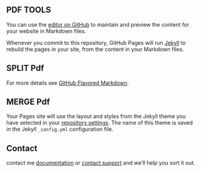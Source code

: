 ## PDF TOOLS

You can use the [editor on GitHub](https://github.com/youssefhoummad/pdf-tools/edit/main/README.md) to maintain and preview the content for your website in Markdown files.

Whenever you commit to this repository, GitHub Pages will run [Jekyll](https://jekyllrb.com/) to rebuild the pages in your site, from the content in your Markdown files.

## SPLIT Pdf
For more details see [GitHub Flavored Markdown](https://guides.github.com/features/mastering-markdown/).

## MERGE Pdf

Your Pages site will use the layout and styles from the Jekyll theme you have selected in your [repository settings](https://github.com/youssefhoummad/pdf-tools/settings). The name of this theme is saved in the Jekyll `_config.yml` configuration file.

## Contact

contact me [documentation](https://www.github.com/youssefhoummad/) or [contact support](https://github.com/contact) and we’ll help you sort it out.
